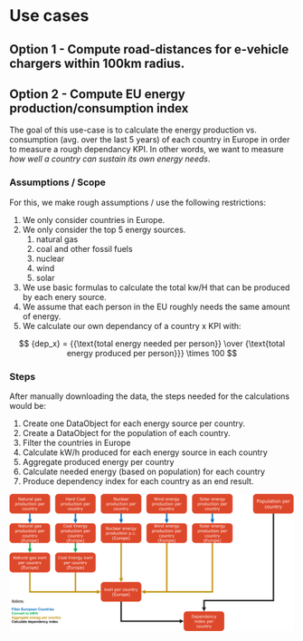 # Use cases

## Option 1 - Compute road-distances for e-vehicle chargers within 100km radius.

## Option 2 - Compute EU energy production/consumption index

The goal of this use-case is to calculate the energy production vs. consumption (avg. over the last 5 years) of each country in Europe in order to measure a rough dependancy KPI. In other words, we want to measure *how well a country can sustain its own energy needs*.

### Assumptions / Scope

For this, we make rough assumptions / use the following restrictions:
1. We only consider countries in Europe.
2. We only consider the top 5 energy sources. 
    1. natural gas
    2. coal and other fossil fuels
    3. nuclear
    4. wind
    5. solar
3. We use basic formulas to calculate the total kw/H that can be produced by each enery source. 
4. We assume that each person in the EU roughly needs the same amount of energy.
5. We calculate our own dependancy of a country x KPI with: 

$$ {dep_x} = {{\text{total energy needed per person}} \over {\text{total energy produced per person}}} \times 100 $$ 

### Steps

After manually downloading the data, the steps needed for the calculations would be:
1. Create one DataObject for each energy source per country.
2. Create a DataObject for the population of each country. 
3. Filter the countries in Europe
4. Calculate kW/h produced for each energy source in each country
5. Aggregate produced energy per country
6. Calculate needed energy (based on population) for each country
7. Produce dependency index for each country as an end result. 

![Data Pipeline](flow.png)